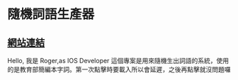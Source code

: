 # 隨機詞語生產器

## [網站連結](https://irogerz.github.io/MoEWords/)

Hello, 我是 Roger,as IOS Developer
這個專案是用來隨機生出詞語的系統，使用的是教育部簡編本字詞。第一次點擊時要載入所以會延遲，之後再點擊就沒問題囉
